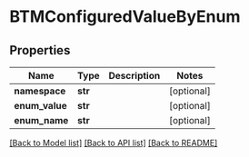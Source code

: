 # BTMConfiguredValueByEnum

## Properties
Name | Type | Description | Notes
------------ | ------------- | ------------- | -------------
**namespace** | **str** |  | [optional] 
**enum_value** | **str** |  | [optional] 
**enum_name** | **str** |  | [optional] 

[[Back to Model list]](../README.md#documentation-for-models) [[Back to API list]](../README.md#documentation-for-api-endpoints) [[Back to README]](../README.md)


